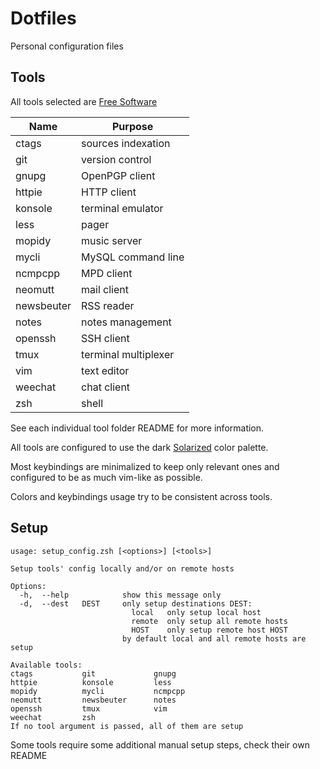 # Dotfiles

Personal configuration files


## Tools

All tools selected are [Free Software](https://www.gnu.org/philosophy/free-sw.en.html)

| Name       | Purpose              |
|------------|----------------------|
| ctags      | sources indexation   |
| git        | version control      |
| gnupg      | OpenPGP client       |
| httpie     | HTTP client          |
| konsole    | terminal emulator    |
| less       | pager                |
| mopidy     | music server         |
| mycli      | MySQL command line   |
| ncmpcpp    | MPD client           |
| neomutt    | mail client          |
| newsbeuter | RSS reader           |
| notes      | notes management     |
| openssh    | SSH client           |
| tmux       | terminal multiplexer |
| vim        | text editor          |
| weechat    | chat client          |
| zsh        | shell                |

See each individual tool folder README for more information.

All tools are configured to use the dark
[Solarized](http://ethanschoonover.com/solarized) color palette.

Most keybindings are minimalized to keep only relevant ones
and configured to be as much vim-like as possible.  

Colors and keybindings usage try to be consistent across tools.


## Setup

```shell
usage: setup_config.zsh [<options>] [<tools>]

Setup tools' config locally and/or on remote hosts

Options:
  -h,  --help            show this message only
  -d,  --dest   DEST     only setup destinations DEST:
                           local   only setup local host
                           remote  only setup all remote hosts
                           HOST    only setup remote host HOST
                         by default local and all remote hosts are setup

Available tools:
ctags           git             gnupg
httpie          konsole         less
mopidy          mycli           ncmpcpp
neomutt         newsbeuter      notes
openssh         tmux            vim
weechat         zsh
If no tool argument is passed, all of them are setup
```

Some tools require some additional manual setup steps, check their own README
